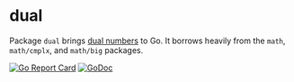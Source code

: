# dual

Package `dual` brings [dual numbers](https://en.wikipedia.org/wiki/Dual_number) to Go. It borrows heavily from the `math`, `math/cmplx`, and `math/big` packages.

[![Go Report Card](https://goreportcard.com/badge/gojp/goreportcard)](https://goreportcard.com/report/github.com/meirizarrygelpi/dual) [![GoDoc](https://godoc.org/github.com/golang/gddo?status.svg)](https://godoc.org/github.com/meirizarrygelpi/dual)